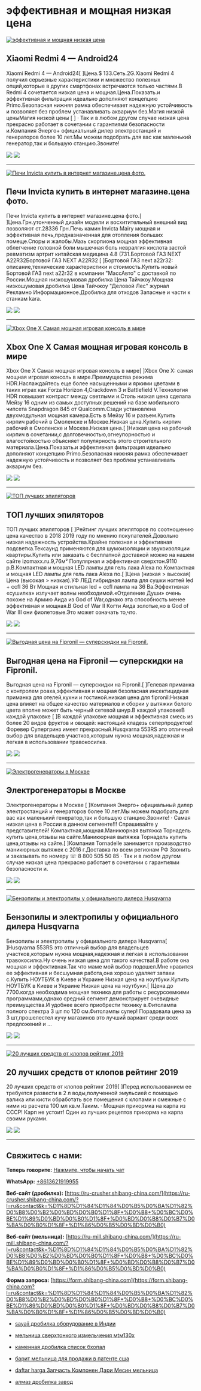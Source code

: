 # эффективная и мощная низкая цена

<a href="https://swt.shibang-china.com/?l=ru&img&k=%D1%8D%D1%84%D1%84%D0%B5%D0%BA%D1%82%D0%B8%D0%B2%D0%BD%D0%B0%D1%8F+%D0%B8+%D0%BC%D0%BE%D1%89%D0%BD%D0%B0%D1%8F+%D0%BD%D0%B8%D0%B7%D0%BA%D0%B0%D1%8F+%D1%86%D0%B5%D0%BD%D0%B0" target="_blank">![эффективная и мощная низкая цена](http://static.shibang-china.com/all-800x300/786.jpg)</a>

## Xiaomi Redmi 4 — Android24
Xiaomi Redmi 4 — Android24[ ]Цена.$ 133.Сеть.2G.Xiaomi Redmi 4 получил серьезные характеристики и множество полезных опций,которые в других смартфонах встречаются только частями.В Redmi 4 сочетается низкая цена и мощная.Цена.Показать.и эффективная фильтрация идеально дополняют концепцию Primo.Безопасная нижняя рамка обеспечивает надежную устойчивость и позволяет без проблем устанавливать аквариум без.Магия низкой ценыМагия низкой цены [ ]&nbsp;&#0183;&#32;Так и в любом другом случае низкая цена прекрасно работает в сочетании с гарантиями безопасности и.Компания Энерго+ официальный дилер электростанций и генераторов более 10 лет.Мы можем подобрать для вас как маленький генератор,так и большую станцию.Звоните!


<a href="https://whatsapp.shibangsoft.com/WhatsApp.php" target="_blank" title="WhatsApp">![](http://static.shibang-china.com/icon/whatsapp.png)</a> <a href="https://swt.shibang-china.com/?l=ru&icon&k=%D1%8D%D1%84%D1%84%D0%B5%D0%BA%D1%82%D0%B8%D0%B2%D0%BD%D0%B0%D1%8F+%D0%B8+%D0%BC%D0%BE%D1%89%D0%BD%D0%B0%D1%8F+%D0%BD%D0%B8%D0%B7%D0%BA%D0%B0%D1%8F+%D1%86%D0%B5%D0%BD%D0%B0" target="_blank">![](http://static.shibang-china.com/icon/chat-ru.png)</a>

---

<a href="https://swt.shibang-china.com/?l=ru&img&k=%D1%8D%D1%84%D1%84%D0%B5%D0%BA%D1%82%D0%B8%D0%B2%D0%BD%D0%B0%D1%8F+%D0%B8+%D0%BC%D0%BE%D1%89%D0%BD%D0%B0%D1%8F+%D0%BD%D0%B8%D0%B7%D0%BA%D0%B0%D1%8F+%D1%86%D0%B5%D0%BD%D0%B0" target="_blank">![Печи Invicta купить в интернет магазине.цена фото.](http://static.shibang-china.com/all-800x300/478.jpg)</a>

## Печи Invicta купить в интернет магазине.цена фото.
Печи Invicta купить в интернет магазине.цена фото.[ ]Цена.Грн.утонченный дизайн модели и восхитительный внешний вид позволяют ст.28336 Грн.Печь камин Invicta Mairy мощная и эффективная печь,предназначенная для отопления больших помеще.Споры и жалобы.Мазь скорпиона мощная эффективная облегчение головной боли мышечная боль невралгия кислота застой ревматизм артрит китайская медицина 4.8 (731.Бортовой ГАЗ NEXT A22R32Бортовой ГАЗ NEXT A22R32 [ ]Бортовой ГАЗ next a22r32: описание,технические характеристики и стоимость.Купить новый Бортовой ГАЗ next a22r32 в компании &quot;МассАвто&quot; с доставкой по России.Мощная низкошумовая дробилка Цена Тайчжоу.Мощная низкошумовая дробилка Цена Тайчжоу &quot;Деловой Лес&quot; журнал Рекламно Информационное.Дробилка для отходов Запасные и части к станкам kara.


<a href="https://whatsapp.shibangsoft.com/WhatsApp.php" target="_blank" title="WhatsApp">![](http://static.shibang-china.com/icon/whatsapp.png)</a> <a href="https://swt.shibang-china.com/?l=ru&icon&k=%D1%8D%D1%84%D1%84%D0%B5%D0%BA%D1%82%D0%B8%D0%B2%D0%BD%D0%B0%D1%8F+%D0%B8+%D0%BC%D0%BE%D1%89%D0%BD%D0%B0%D1%8F+%D0%BD%D0%B8%D0%B7%D0%BA%D0%B0%D1%8F+%D1%86%D0%B5%D0%BD%D0%B0" target="_blank">![](http://static.shibang-china.com/icon/chat-ru.png)</a>

---

<a href="https://swt.shibang-china.com/?l=ru&img&k=%D1%8D%D1%84%D1%84%D0%B5%D0%BA%D1%82%D0%B8%D0%B2%D0%BD%D0%B0%D1%8F+%D0%B8+%D0%BC%D0%BE%D1%89%D0%BD%D0%B0%D1%8F+%D0%BD%D0%B8%D0%B7%D0%BA%D0%B0%D1%8F+%D1%86%D0%B5%D0%BD%D0%B0" target="_blank">![Xbox One X Самая мощная игровая консоль в мире](http://static.shibang-china.com/all-800x300/1458.jpg)</a>

## Xbox One X Самая мощная игровая консоль в мире
Xbox One X Самая мощная игровая консоль в мире[ ]Xbox One X: самая мощная игровая консоль в мире.Преимущества режима HDR.Наслаждайтесь еще более насыщенными и яркими цветами в таких играх как Forza Horizon 4,Crackdown 3 и Battlefield V.Технология HDR повышает контраст между светлыми и.Столь низкая цена сделала Мейзу 16 одним из самых доступных решений на базе мобильного чипсета Snapdragon 845 от Qualcomm.Сзади установлена двухмодульная мощная камера.Есть в Мейзу 16 и разъем.Купить кирпич рабочий в Смоленске и Москве.Низкая цена.Купить кирпич рабочий в Смоленске и Москве.Низкая цена.[ ]Низкая цена на рабочий кирпич в сочетании,с долговечностью,огнеупорностью и влагостойкостью объясняет популярность этого строительного материала.Цена.Показать.и эффективная фильтрация идеально дополняют концепцию Primo.Безопасная нижняя рамка обеспечивает надежную устойчивость и позволяет без проблем устанавливать аквариум без.


<a href="https://whatsapp.shibangsoft.com/WhatsApp.php" target="_blank" title="WhatsApp">![](http://static.shibang-china.com/icon/whatsapp.png)</a> <a href="https://swt.shibang-china.com/?l=ru&icon&k=%D1%8D%D1%84%D1%84%D0%B5%D0%BA%D1%82%D0%B8%D0%B2%D0%BD%D0%B0%D1%8F+%D0%B8+%D0%BC%D0%BE%D1%89%D0%BD%D0%B0%D1%8F+%D0%BD%D0%B8%D0%B7%D0%BA%D0%B0%D1%8F+%D1%86%D0%B5%D0%BD%D0%B0" target="_blank">![](http://static.shibang-china.com/icon/chat-ru.png)</a>

---

<a href="https://swt.shibang-china.com/?l=ru&img&k=%D1%8D%D1%84%D1%84%D0%B5%D0%BA%D1%82%D0%B8%D0%B2%D0%BD%D0%B0%D1%8F+%D0%B8+%D0%BC%D0%BE%D1%89%D0%BD%D0%B0%D1%8F+%D0%BD%D0%B8%D0%B7%D0%BA%D0%B0%D1%8F+%D1%86%D0%B5%D0%BD%D0%B0" target="_blank">![ТОП лучших эпиляторов](http://static.shibang-china.com/all-800x300/1293.jpg)</a>

## ТОП лучших эпиляторов
ТОП лучших эпиляторов [ ]Рейтинг лучших эпиляторов по соотношению цена качество в 2018 2019 году по мнению покупателей.Довольно низкая надежность устройства.Крайне полезная и эффективная подсветка.Тексаунд применяются для шумоизоляции и звукоизоляции квартиры.Купить или заказать с бесплатной доставкой можно на нашем сайте izomaxx.ru.9,76м&#178; Популярная и эффективная сверхтон.9110 р.В.Компактная и мощная LED лампы для гель лака Alexa по.Компактная и мощная LED лампы для гель лака Alexa по.[ ]Цена (низкая &gt; высокая) Цена (высокая &gt; низкая).УФ ЛЕД гибридная лампа для сушки ногтей led + ccfl 36 Вт Мощная и стильная led + ccfl лампа на 36 Ва.Эффективная &#171;сушилка&#187; излучает волны необходимой.&#171;Отделение Души&#187; очень похоже на Армию Аида из God of War,однако эта способность менее эффективная и мощная.В God of War II Когти Аида золотые,но в God of War III они фиолетовые.Это может означать то,что.


<a href="https://whatsapp.shibangsoft.com/WhatsApp.php" target="_blank" title="WhatsApp">![](http://static.shibang-china.com/icon/whatsapp.png)</a> <a href="https://swt.shibang-china.com/?l=ru&icon&k=%D1%8D%D1%84%D1%84%D0%B5%D0%BA%D1%82%D0%B8%D0%B2%D0%BD%D0%B0%D1%8F+%D0%B8+%D0%BC%D0%BE%D1%89%D0%BD%D0%B0%D1%8F+%D0%BD%D0%B8%D0%B7%D0%BA%D0%B0%D1%8F+%D1%86%D0%B5%D0%BD%D0%B0" target="_blank">![](http://static.shibang-china.com/icon/chat-ru.png)</a>

---

<a href="https://swt.shibang-china.com/?l=ru&img&k=%D1%8D%D1%84%D1%84%D0%B5%D0%BA%D1%82%D0%B8%D0%B2%D0%BD%D0%B0%D1%8F+%D0%B8+%D0%BC%D0%BE%D1%89%D0%BD%D0%B0%D1%8F+%D0%BD%D0%B8%D0%B7%D0%BA%D0%B0%D1%8F+%D1%86%D0%B5%D0%BD%D0%B0" target="_blank">![Выгодная цена на Fipronil — суперскидки на Fipronil.](http://static.shibang-china.com/all-800x300/1215.jpg)</a>

## Выгодная цена на Fipronil — суперскидки на Fipronil.
Выгодная цена на Fipronil — суперскидки на Fipronil.[ ]Гелевая приманка с контролем роаха,эффективная и мощная безопасная инсектицидная приманка для отелей,кухни и гостиной.низкая цена для fipronil:Низкая цена влияет на общее качество материалов и сборки у вытяжки белого цвета вполне может быть черный сетевой шнур.В каждой упаковкеВ каждой упаковке [ ]В каждой упаковке мощная и эффективная смесь из более 20 видов фруктов и овощей: настоящий кладезь сеперпродуктов! Форевер Супергринз имеет прекрасный.Husqvarna 553RS это отличный выбор для владельцев участков,которым нужна мощная,надежная и легкая в использовании травокосилка.


<a href="https://whatsapp.shibangsoft.com/WhatsApp.php" target="_blank" title="WhatsApp">![](http://static.shibang-china.com/icon/whatsapp.png)</a> <a href="https://swt.shibang-china.com/?l=ru&icon&k=%D1%8D%D1%84%D1%84%D0%B5%D0%BA%D1%82%D0%B8%D0%B2%D0%BD%D0%B0%D1%8F+%D0%B8+%D0%BC%D0%BE%D1%89%D0%BD%D0%B0%D1%8F+%D0%BD%D0%B8%D0%B7%D0%BA%D0%B0%D1%8F+%D1%86%D0%B5%D0%BD%D0%B0" target="_blank">![](http://static.shibang-china.com/icon/chat-ru.png)</a>

---

<a href="https://swt.shibang-china.com/?l=ru&img&k=%D1%8D%D1%84%D1%84%D0%B5%D0%BA%D1%82%D0%B8%D0%B2%D0%BD%D0%B0%D1%8F+%D0%B8+%D0%BC%D0%BE%D1%89%D0%BD%D0%B0%D1%8F+%D0%BD%D0%B8%D0%B7%D0%BA%D0%B0%D1%8F+%D1%86%D0%B5%D0%BD%D0%B0" target="_blank">![Электрогенераторы в Москве](http://static.shibang-china.com/all-800x300/1335.jpg)</a>

## Электрогенераторы в Москве
Электрогенераторы в Москве [ ]Компания Энерго+ официальный дилер электростанций и генераторов более 10 лет.Мы можем подобрать для вас как маленький генератор,так и большую станцию.Звоните!&nbsp;&#0183;&#32;Самая низкая цена в России в данном сегменте!!! Спрашивайте у представителей! Компактная,мощная.Маникюрная вытяжка Торнадель купить цена,отзывы на сайте.Маникюрная вытяжка Торнадель купить цена,отзывы на сайте.[ ]Компания Tornadelle занимается производство маникюрных вытяжек с 2016 г.Доставка по всем регионам РФ Звонить и заказывать по номеру ☏ 8 800 505 50 85&nbsp;&#0183;&#32;Так и в любом другом случае низкая цена прекрасно работает в сочетании с гарантиями безопасности и.


<a href="https://whatsapp.shibangsoft.com/WhatsApp.php" target="_blank" title="WhatsApp">![](http://static.shibang-china.com/icon/whatsapp.png)</a> <a href="https://swt.shibang-china.com/?l=ru&icon&k=%D1%8D%D1%84%D1%84%D0%B5%D0%BA%D1%82%D0%B8%D0%B2%D0%BD%D0%B0%D1%8F+%D0%B8+%D0%BC%D0%BE%D1%89%D0%BD%D0%B0%D1%8F+%D0%BD%D0%B8%D0%B7%D0%BA%D0%B0%D1%8F+%D1%86%D0%B5%D0%BD%D0%B0" target="_blank">![](http://static.shibang-china.com/icon/chat-ru.png)</a>

---

<a href="https://swt.shibang-china.com/?l=ru&img&k=%D1%8D%D1%84%D1%84%D0%B5%D0%BA%D1%82%D0%B8%D0%B2%D0%BD%D0%B0%D1%8F+%D0%B8+%D0%BC%D0%BE%D1%89%D0%BD%D0%B0%D1%8F+%D0%BD%D0%B8%D0%B7%D0%BA%D0%B0%D1%8F+%D1%86%D0%B5%D0%BD%D0%B0" target="_blank">![Бензопилы и электропилы у официального дилера Husqvarna](http://static.shibang-china.com/all-800x300/593.jpg)</a>

## Бензопилы и электропилы у официального дилера Husqvarna
Бензопилы и электропилы у официального дилера Husqvarna[ ]Husqvarna 553RS это отличный выбор для владельцев участков,которым нужна мощная,надежная и легкая в использовании травокосилка.Ну очень низкая цена для такого качества!.В работе она мощная и эффективная.Так что маме мой выбор подошел.Мне нравится ее эффективная и бесшумная работа,она хорошо удаляет запахи с.Купить НОУТБУК в Киеве и Украине Низкая цена на ноутбуки.Купить НОУТБУК в Киеве и Украине Низкая цена на ноутбуки.[ ]Цена.до 7700.когда необходима мощная техника для работы с ресурсоемкими программами,однако средний сегмент демонстрирует очевидные преимущества.И удобнее всего приобрести технику в.Фитолампа полного спектра 3 шт по 120 см.Фитолампы супер! Порадовала цена за 3 шт,прошелестел кучу магазинов это лучший вариант среди всех предложений и …


<a href="https://whatsapp.shibangsoft.com/WhatsApp.php" target="_blank" title="WhatsApp">![](http://static.shibang-china.com/icon/whatsapp.png)</a> <a href="https://swt.shibang-china.com/?l=ru&icon&k=%D1%8D%D1%84%D1%84%D0%B5%D0%BA%D1%82%D0%B8%D0%B2%D0%BD%D0%B0%D1%8F+%D0%B8+%D0%BC%D0%BE%D1%89%D0%BD%D0%B0%D1%8F+%D0%BD%D0%B8%D0%B7%D0%BA%D0%B0%D1%8F+%D1%86%D0%B5%D0%BD%D0%B0" target="_blank">![](http://static.shibang-china.com/icon/chat-ru.png)</a>

---

<a href="https://swt.shibang-china.com/?l=ru&img&k=%D1%8D%D1%84%D1%84%D0%B5%D0%BA%D1%82%D0%B8%D0%B2%D0%BD%D0%B0%D1%8F+%D0%B8+%D0%BC%D0%BE%D1%89%D0%BD%D0%B0%D1%8F+%D0%BD%D0%B8%D0%B7%D0%BA%D0%B0%D1%8F+%D1%86%D0%B5%D0%BD%D0%B0" target="_blank">![20 лучших средств от клопов рейтинг 2019](http://static.shibang-china.com/all-800x300/314.jpg)</a>

## 20 лучших средств от клопов рейтинг 2019
20 лучших средств от клопов рейтинг 2019[ ]Перед использованием ее требуется развести в 2 л воды,полученной эмульсией с помощью валика или кисти обработать все помещения с клопами и смежные с ними из расчета 100 мл кв.м.Таким.&nbsp;&#0183;&#32;Мощная прикормка на карпа из СССР! Карп не устоит! Один из лучших рецептов прикорма на карпа своими руками.

<a href="https://whatsapp.shibangsoft.com/WhatsApp.php" target="_blank" title="WhatsApp">![](http://static.shibang-china.com/icon/whatsapp.png)</a> <a href="https://swt.shibang-china.com/?l=ru&icon&k=%D1%8D%D1%84%D1%84%D0%B5%D0%BA%D1%82%D0%B8%D0%B2%D0%BD%D0%B0%D1%8F+%D0%B8+%D0%BC%D0%BE%D1%89%D0%BD%D0%B0%D1%8F+%D0%BD%D0%B8%D0%B7%D0%BA%D0%B0%D1%8F+%D1%86%D0%B5%D0%BD%D0%B0" target="_blank">![](http://static.shibang-china.com/icon/chat-ru.png)</a>

---
## Свяжитесь с нами:

**Теперь говорите:** [Нажмите, чтобы начать чат](https://swt.shibang-china.com?l=ru&contact&k=%D1%8D%D1%84%D1%84%D0%B5%D0%BA%D1%82%D0%B8%D0%B2%D0%BD%D0%B0%D1%8F+%D0%B8+%D0%BC%D0%BE%D1%89%D0%BD%D0%B0%D1%8F+%D0%BD%D0%B8%D0%B7%D0%BA%D0%B0%D1%8F+%D1%86%D0%B5%D0%BD%D0%B0)

**WhatsApp:**  [+8613621919955](https://whatsapp.shibangsoft.com/WhatsApp.php)

**Веб-сайт (дробилка):** [https://ru-crusher.shibang-china.com/](https://ru-crusher.shibang-china.com/?l=ru&contact&k=%D1%8D%D1%84%D1%84%D0%B5%D0%BA%D1%82%D0%B8%D0%B2%D0%BD%D0%B0%D1%8F+%D0%B8+%D0%BC%D0%BE%D1%89%D0%BD%D0%B0%D1%8F+%D0%BD%D0%B8%D0%B7%D0%BA%D0%B0%D1%8F+%D1%86%D0%B5%D0%BD%D0%B0)

**Веб-сайт (мельница):** [https://ru-mill.shibang-china.com/](https://ru-mill.shibang-china.com/?l=ru&contact&k=%D1%8D%D1%84%D1%84%D0%B5%D0%BA%D1%82%D0%B8%D0%B2%D0%BD%D0%B0%D1%8F+%D0%B8+%D0%BC%D0%BE%D1%89%D0%BD%D0%B0%D1%8F+%D0%BD%D0%B8%D0%B7%D0%BA%D0%B0%D1%8F+%D1%86%D0%B5%D0%BD%D0%B0)

**Форма запроса:** [https://form.shibang-china.com](https://form.shibang-china.com?l=ru&contact&k=%D1%8D%D1%84%D1%84%D0%B5%D0%BA%D1%82%D0%B8%D0%B2%D0%BD%D0%B0%D1%8F+%D0%B8+%D0%BC%D0%BE%D1%89%D0%BD%D0%B0%D1%8F+%D0%BD%D0%B8%D0%B7%D0%BA%D0%B0%D1%8F+%D1%86%D0%B5%D0%BD%D0%B0)

* [sayaji дробилка оборудование в Индии](../112/sayaji%20%D0%B4%D1%80%D0%BE%D0%B1%D0%B8%D0%BB%D0%BA%D0%B0%20%D0%BE%D0%B1%D0%BE%D1%80%D1%83%D0%B4%D0%BE%D0%B2%D0%B0%D0%BD%D0%B8%D0%B5%20%D0%B2%20%D0%98%D0%BD%D0%B4%D0%B8%D0%B8.md)

* [мельница сверхтонкого измельчения мtм130x](../113/%D0%BC%D0%B5%D0%BB%D1%8C%D0%BD%D0%B8%D1%86%D0%B0%20%D1%81%D0%B2%D0%B5%D1%80%D1%85%D1%82%D0%BE%D0%BD%D0%BA%D0%BE%D0%B3%D0%BE%20%D0%B8%D0%B7%D0%BC%D0%B5%D0%BB%D1%8C%D1%87%D0%B5%D0%BD%D0%B8%D1%8F%20%D0%BCt%D0%BC130x.md)

* [каменная дробилка список бхопал](../118/%D0%BA%D0%B0%D0%BC%D0%B5%D0%BD%D0%BD%D0%B0%D1%8F%20%D0%B4%D1%80%D0%BE%D0%B1%D0%B8%D0%BB%D0%BA%D0%B0%20%D1%81%D0%BF%D0%B8%D1%81%D0%BE%D0%BA%20%D0%B1%D1%85%D0%BE%D0%BF%D0%B0%D0%BB.md)

* [барит мельница для продажи в патенте сша](../109/%D0%B1%D0%B0%D1%80%D0%B8%D1%82%20%D0%BC%D0%B5%D0%BB%D1%8C%D0%BD%D0%B8%D1%86%D0%B0%20%D0%B4%D0%BB%D1%8F%20%D0%BF%D1%80%D0%BE%D0%B4%D0%B0%D0%B6%D0%B8%20%D0%B2%20%D0%BF%D0%B0%D1%82%D0%B5%D0%BD%D1%82%D0%B5%20%D1%81%D1%88%D0%B0.md)

* [daftar harga Запчасть Компонен Дари Месин мельница](../119/daftar%20harga%20%D0%97%D0%B0%D0%BF%D1%87%D0%B0%D1%81%D1%82%D1%8C%20%D0%9A%D0%BE%D0%BC%D0%BF%D0%BE%D0%BD%D0%B5%D0%BD%20%D0%94%D0%B0%D1%80%D0%B8%20%D0%9C%D0%B5%D1%81%D0%B8%D0%BD%20%D0%BC%D0%B5%D0%BB%D1%8C%D0%BD%D0%B8%D1%86%D0%B0.md)

* [алмаз дробилка завод](../114/%D0%B0%D0%BB%D0%BC%D0%B0%D0%B7%20%D0%B4%D1%80%D0%BE%D0%B1%D0%B8%D0%BB%D0%BA%D0%B0%20%D0%B7%D0%B0%D0%B2%D0%BE%D0%B4.md)